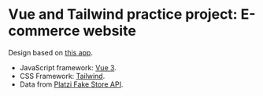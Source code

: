 # Vue and Tailwind practice project: E-commerce website

Design based on [this app](https://crisgon.github.io/vue-cart/dist/?ref=madewithvuejs.com#/). 

* JavaScript framework: [Vue 3](https://vuejs.org/guide/introduction.html).
* CSS Framework: [Tailwind](https://tailwindcss.com/). 
* Data from [Platzi Fake Store API](https://fakeapi.platzi.com/). 
